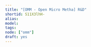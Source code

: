 ```yaml
---
title: "[OMM - Open Micro Metha] R&D"
shortid: S11X3lhH-
alias:
model:
tags:
node: ["omm"]
draft: yes
---
```

